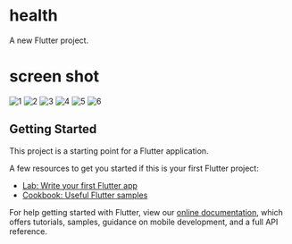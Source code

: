# health

A new Flutter project.

# screen shot
![1](./screenshot/1.jpg)
![2](./screenshot/2.jpg)
![3](./screenshot/3.jpg)
![4](./screenshot/4.jpg)
![5](./screenshot/5.jpg)
![6](./screenshot/6.jpg)

## Getting Started

This project is a starting point for a Flutter application.

A few resources to get you started if this is your first Flutter project:

- [Lab: Write your first Flutter app](https://flutter.dev/docs/get-started/codelab)
- [Cookbook: Useful Flutter samples](https://flutter.dev/docs/cookbook)

For help getting started with Flutter, view our 
[online documentation](https://flutter.dev/docs), which offers tutorials, 
samples, guidance on mobile development, and a full API reference.
